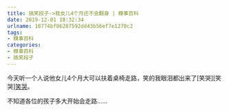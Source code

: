 ```yaml
---
title: 搞笑段子->我女儿4个月还不会翻身 | 糗事百科
date: 2019-12-01 18:32:34
urlname: 10774bf06287592dd43b56ef7e1270c2
tags: 
- 糗事百科
categories:
- 糗事百科
- 搞笑段子
---
```

今天听一个人说他女儿4个月大可以扶着桌椅走路，笑的我眼泪都出来了[笑哭][笑哭][笑哭](我女儿4个月还不会翻身)。

不知道各位的孩子多大开始会走路……



